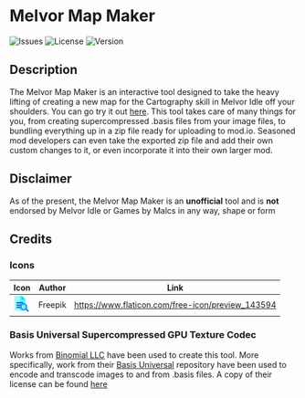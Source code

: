 # Melvor Map Maker

![Issues](https://img.shields.io/github/issues/Draedon123/Melvor-Map-Maker)
![License](https://img.shields.io/github/license/Draedon123/Melvor-Map-Maker)
![Version](https://img.shields.io/github/package-json/v/draedon123/Melvor-Map-Maker)

## Description

The Melvor Map Maker is an interactive tool designed to take the heavy lifting of creating a new map for the Cartography skill in Melvor Idle off your shoulders. You can go try it out [here](https://draedon123.github.io/Melvor-Map-Maker/). This tool takes care of many things for you, from creating supercompressed .basis files from your image files, to bundling everything up in a zip file ready for uploading to mod.io. Seasoned mod developers can even take the exported zip file and add their own custom changes to it, or even incorporate it into their own larger mod.

## Disclaimer

As of the present, the Melvor Map Maker is an **unofficial** tool and is **not** endorsed by Melvor Idle or Games by Malcs in any way, shape or form

## Credits

### Icons

| Icon                                                              | Author  | Link                                              |
| ----------------------------------------------------------------- | ------- | ------------------------------------------------- |
| <img src="static/preview.png" style="width: 2em; height: 2em;" /> | Freepik | https://www.flaticon.com/free-icon/preview_143594 |

### Basis Universal Supercompressed GPU Texture Codec

Works from [Binomial LLC](https://github.com/BinomialLLC) have been used to create this tool. More specifically, work from their [Basis Universal](https://github.com/BinomialLLC/basis_universal) repository have been used to encode and transcode images to and from .basis files. A copy of their license can be found [here](https://github.com/BinomialLLC/basis_universal/blob/master/LICENSE)

